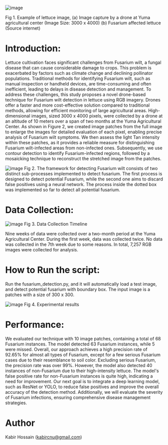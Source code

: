 ![image](https://github.com/Computational-Plant-Science/Drone-Based-Fusarium-Wilt-Detection-in-Lettuce-Using-RGB-Imagery/assets/133724174/80016099-0c55-454c-a377-3927c19bd8d1)

Fig 1. Example of lettuce image, (a) Image capture by a drone at Yuma agricultural center (Image Size: 3000 x 4000) (b) Fusarium affected lettuce (Source internet) 

# Introduction:
Lettuce cultivation faces significant challenges from Fusarium wilt, a fungal disease that can cause considerable damage to crops. This problem is exacerbated by factors such as climate change and declining pollinator populations. Traditional methods for identifying Fusarium wilt, such as manual inspection or handheld devices, are time-consuming and often inefficient, leading to delays in disease detection and management.
To address these challenges, this study proposes a novel drone-based technique for Fusarium wilt detection in lettuce using RGB imagery. Drones offer a faster and more cost-effective solution compared to traditional methods, allowing for efficient monitoring of large agricultural areas. High-dimensional images, sized 3000 x 4000 pixels, were collected by a drone at an altitude of 10 meters over a span of two months at the Yuma Agricultural Center.
As shown in Figure 2, we created image patches from the full image to enlarge the images for detailed evaluation of each pixel, enabling precise analysis of Fusarium wilt symptoms. We then assess the light Tan intensity within these patches, as it provides a reliable measure for distinguishing Fusarium wilt-infected areas from non-infected ones. Subsequently, we use contour detection to identify Fusarium-infected regions, followed by a mosaicking technique to reconstruct the stretched image from the patches.

![image](https://github.com/Computational-Plant-Science/Drone-Based-Fusarium-Wilt-Detection-in-Lettuce-Using-RGB-Imagery/assets/133724174/b47f4582-0b42-4872-b808-99557e7526e2)
Fig 2. The framework for detecting Fusarium wilt consists of two distinct sub-processes implemented to detect fusarium. The first process is designed to detect potential Fusarium, while the second one aims to discard false positives using a neural network. The process inside the dotted box was implemented so far to detect all potential fusarium.

# Data Collection:
![image](https://github.com/Computational-Plant-Science/Drone-Based-Fusarium-Wilt-Detection-in-Lettuce-Using-RGB-Imagery/assets/133724174/6dc7a528-2b7b-4fe0-83f2-51a5aac8284f)
Fig 3. Data Collection Timeline 

Nine weeks of data were collected over a two-month period at the Yuma Agricultural Center. During the first week, data was collected twice. No data was collected in the 7th week due to some reasons. In total, 7,257 RGB images were collected for analysis. 

# How to Run the script:
Run the fusarium_detection.py, and it will automatically load a test image, and detect potential fusarium with boundary box. The input image is a patches with a 
size of 300 x 300. 

![image](https://github.com/Computational-Plant-Science/Drone-Based-Fusarium-Wilt-Detection-in-Lettuce-Using-RGB-Imagery/assets/133724174/23d00252-a596-4d82-b448-197211d4108f)
Fig 4. Experimental results 
# Performance:
We evaluated our technique with 10 image patches, containing a total of 68 Fusarium instances. The model detected 63 Fusarium instances, while 5 were missed. Overall, our approach achieves a high precision rate of 92.65% for almost all types of Fusarium, except for a few serious Fusarium cases due to their resemblance to soil color. Excluding serious Fusarium, the precision rate was over 99%.
However, the model also detected 40 instances of non-Fusarium due to their high-intensity lettuce. The model's false positive rate for non-Fusarium instances is quite high, indicating a need for improvement. Our next goal is to integrate a deep learning model, such as ResNet or YOLO, to reduce false positives and improve the overall accuracy of the detection method. Additionally, we will evaluate the severity of Fusarium infections, ensuring comprehensive disease management strategies.

# Author
Kabir Hossain (kabircnu@gmail.com)


